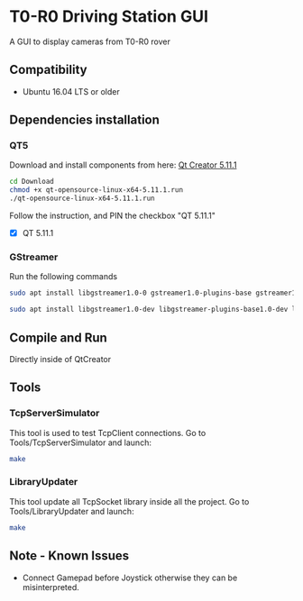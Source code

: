 # T0-R0 Driving Station GUI

A GUI to display cameras from T0-R0 rover


## Compatibility
- Ubuntu 16.04 LTS or older

## Dependencies installation

### QT5
  Download and install components from here: [Qt Creator 5.11.1](https://download.qt.io/official_releases/qt/5.11/5.11.1/)

```bash
cd Download
chmod +x qt-opensource-linux-x64-5.11.1.run
./qt-opensource-linux-x64-5.11.1.run
```

<h> Follow the instruction, and PIN the checkbox "QT 5.11.1" </h>
 - [x] QT 5.11.1

### GStreamer
Run the following commands
```bash
sudo apt install libgstreamer1.0-0 gstreamer1.0-plugins-base gstreamer1.0-plugins-good gstreamer1.0-plugins-bad gstreamer1.0-plugins-ugly gstreamer1.0-libav gstreamer1.0-doc gstreamer1.0-tools
```
```bash
sudo apt install libgstreamer1.0-dev libgstreamer-plugins-base1.0-dev libqt5gstreamer-dev
```


## Compile and Run
Directly inside of QtCreator

## Tools
### TcpServerSimulator
This tool is used to test TcpClient connections.
Go to Tools/TcpServerSimulator and launch:
```bash
make
```
### LibraryUpdater
This tool update all TcpSocket library inside all the project.
Go to Tools/LibraryUpdater and launch:
```bash
make
```

## Note - Known Issues
- Connect Gamepad before Joystick otherwise they can be misinterpreted.
